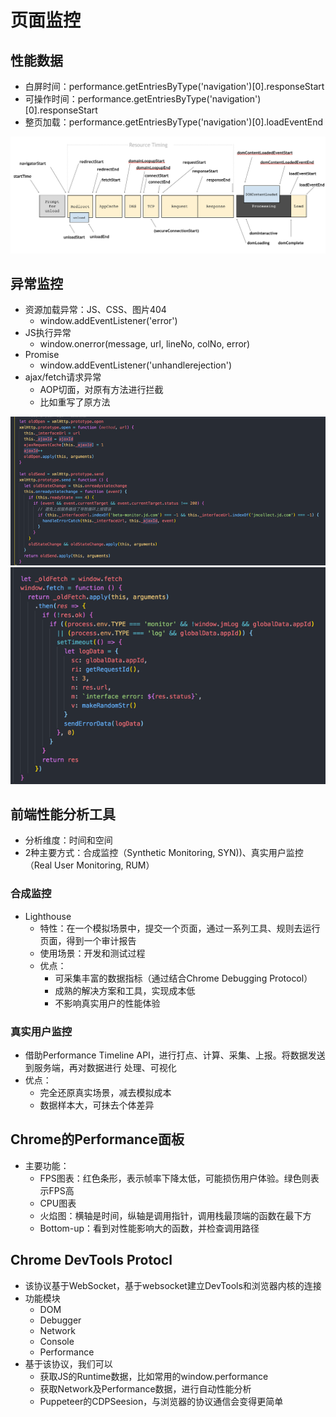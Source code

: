 # 页面监控
## 性能数据
- 白屏时间：performance.getEntriesByType('navigation')[0].responseStart
- 可操作时间：performance.getEntriesByType('navigation')[0].responseStart
- 整页加载：performance.getEntriesByType('navigation')[0].loadEventEnd
<img src='./img/性能数据.png' />

## 异常监控
- 资源加载异常：JS、CSS、图片404 
	- window.addEventListener('error')
- JS执行异常
	- window.onerror(message, url, lineNo, colNo, error)
- Promise
	- window.addEventListener('unhandlerejection')
- ajax/fetch请求异常
	- AOP切面，对原有方法进行拦截
	- 比如重写了原方法
<img src='./img/AOP切面.png'/>
<img src='./img/fetchAOP.png' />

## 前端性能分析工具
- 分析维度：时间和空间
- 2种主要方式：合成监控（Synthetic Monitoring, SYN))、真实用户监控（Real User Monitoring, RUM）

### 合成监控 
- Lighthouse
	- 特性：在一个模拟场景中，提交一个页面，通过一系列工具、规则去运行页面，得到一个审计报告
	- 使用场景：开发和测试过程
	- 优点：
		- 可采集丰富的数据指标（通过结合Chrome Debugging Protocol）
		- 成熟的解决方案和工具，实现成本低
		- 不影响真实用户的性能体验
		
### 真实用户监控
- 借助Performance Timeline API，进行打点、计算、采集、上报。将数据发送到服务端，再对数据进行 处理、可视化
- 优点：
	- 完全还原真实场景，减去模拟成本
	- 数据样本大，可抹去个体差异 
	
## Chrome的Performance面板
- 主要功能：
	- FPS图表：红色条形，表示帧率下降太低，可能损伤用户体验。绿色则表示FPS高
	- CPU图表
	- 火焰图：横轴是时间，纵轴是调用指针，调用栈最顶端的函数在最下方
	- Bottom-up：看到对性能影响大的函数，并检查调用路径 

## Chrome DevTools Protocl
- 该协议基于WebSocket，基于websocket建立DevTools和浏览器内核的连接
- 功能模块
	- DOM
	- Debugger
	- Network
	- Console
	- Performance
- 基于该协议，我们可以
	- 获取JS的Runtime数据，比如常用的window.performance
	- 获取Network及Performance数据，进行自动性能分析
	- Puppeteer的CDPSeesion，与浏览器的协议通信会变得更简单  
